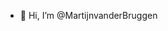 - 👋 Hi, I’m @MartijnvanderBruggen


<!---
MartijnvanderBruggen/MartijnvanderBruggen is a ✨ special ✨ repository because its `README.md` (this file) appears on your GitHub profile.
You can click the Preview link to take a look at your changes.
--->
